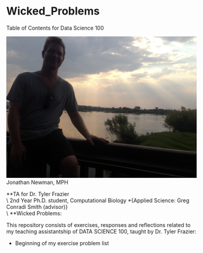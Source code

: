 # Wicked_Problems
Table of Contents for Data Science 100

![](JonathanSunlightClouds.JPG)
Jonathan Newman, MPH  

**TA for Dr. Tyler Frazier  
\\
2nd Year Ph.D. student, Computational Biology *{Applied Science: Greg Conradi Smith (advisor)}  
\\
**Wicked Problems: 

This repository consists of exercises, responses and reflections related to my teaching assistantship of DATA SCIENCE 100, taught by Dr. Tyler Frazier:

* Beginning of my exercise problem list
